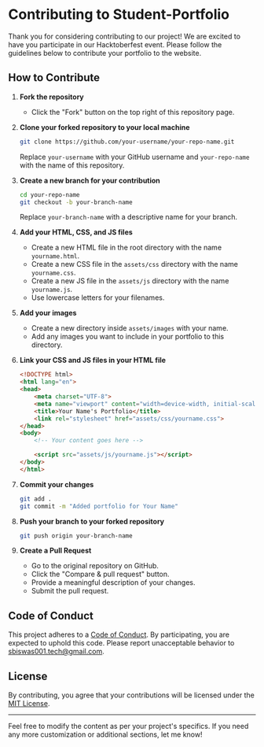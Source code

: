 # Contributing to Student-Portfolio
Thank you for considering contributing to our project! We are excited to have you participate in our Hacktoberfest event. Please follow the guidelines below to contribute your portfolio to the website.

## How to Contribute

1. **Fork the repository**
   - Click the "Fork" button on the top right of this repository page.

2. **Clone your forked repository to your local machine**
   ```bash
   git clone https://github.com/your-username/your-repo-name.git
   ```
   Replace `your-username` with your GitHub username and `your-repo-name` with the name of this repository.

3. **Create a new branch for your contribution**
   ```bash
   cd your-repo-name
   git checkout -b your-branch-name
   ```
   Replace `your-branch-name` with a descriptive name for your branch.

4. **Add your HTML, CSS, and JS files**
   - Create a new HTML file in the root directory with the name `yourname.html`.
   - Create a new CSS file in the `assets/css` directory with the name `yourname.css`.
   - Create a new JS file in the `assets/js` directory with the name `yourname.js`.
   - Use lowercase letters for your filenames.

5. **Add your images**
   - Create a new directory inside `assets/images` with your name.
   - Add any images you want to include in your portfolio to this directory.

6. **Link your CSS and JS files in your HTML file**
   ```html
   <!DOCTYPE html>
   <html lang="en">
   <head>
       <meta charset="UTF-8">
       <meta name="viewport" content="width=device-width, initial-scale=1.0">
       <title>Your Name's Portfolio</title>
       <link rel="stylesheet" href="assets/css/yourname.css">
   </head>
   <body>
       <!-- Your content goes here -->

       <script src="assets/js/yourname.js"></script>
   </body>
   </html>
   ```

7. **Commit your changes**
   ```bash
   git add .
   git commit -m "Added portfolio for Your Name"
   ```

8. **Push your branch to your forked repository**
   ```bash
   git push origin your-branch-name
   ```

9. **Create a Pull Request**
   - Go to the original repository on GitHub.
   - Click the "Compare & pull request" button.
   - Provide a meaningful description of your changes.
   - Submit the pull request.

## Code of Conduct

This project adheres to a [Code of Conduct](./CODE_OF_CONDUCT.md). By participating, you are expected to uphold this code. Please report unacceptable behavior to [sbiswas001.tech@gmail.com](mailto:sbiswas001.tech@gmail.com).

## License

By contributing, you agree that your contributions will be licensed under the [MIT License](./LICENSE).

---

Feel free to modify the content as per your project's specifics. If you need any more customization or additional sections, let me know!
